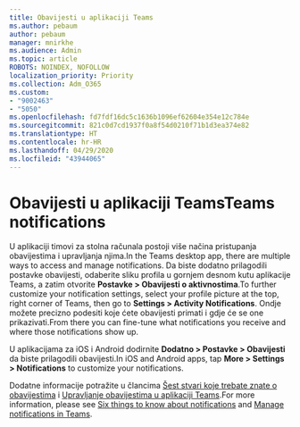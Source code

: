 ```yaml
---
title: Obavijesti u aplikaciji Teams
ms.author: pebaum
author: pebaum
manager: mnirkhe
ms.audience: Admin
ms.topic: article
ROBOTS: NOINDEX, NOFOLLOW
localization_priority: Priority
ms.collection: Adm_O365
ms.custom:
- "9002463"
- "5050"
ms.openlocfilehash: fd7fdf16dc5c1636b1096ef62604e354e12c784e
ms.sourcegitcommit: 821c0d7cd1937f0a8f54d0210f71b1d3ea374e82
ms.translationtype: HT
ms.contentlocale: hr-HR
ms.lasthandoff: 04/29/2020
ms.locfileid: "43944065"
---
```

# <a name="teams-notifications"></a><span data-ttu-id="f9f73-102">Obavijesti u aplikaciji Teams</span><span class="sxs-lookup"><span data-stu-id="f9f73-102">Teams notifications</span></span>

<span data-ttu-id="f9f73-103">U aplikaciji timovi za stolna računala postoji više načina pristupanja obavijestima i upravljanja njima.</span><span class="sxs-lookup"><span data-stu-id="f9f73-103">In the Teams desktop app, there are multiple ways to access and manage notifications.</span></span> <span data-ttu-id="f9f73-104">Da biste dodatno prilagodili postavke obavijesti, odaberite sliku profila u gornjem desnom kutu aplikacije Teams, a zatim otvorite **Postavke > Obavijesti o aktivnostima**.</span><span class="sxs-lookup"><span data-stu-id="f9f73-104">To further customize your notification settings, select your profile picture at the top, right corner of Teams, then go to **Settings > Activity Notifications**.</span></span> <span data-ttu-id="f9f73-105">Ondje možete precizno podesiti koje ćete obavijesti primati i gdje će se one prikazivati.</span><span class="sxs-lookup"><span data-stu-id="f9f73-105">From there you can fine-tune what notifications you receive and where those notifications show up.</span></span> 

<span data-ttu-id="f9f73-106">U aplikacijama za iOS i Android dodirnite **Dodatno > Postavke > Obavijesti** da biste prilagodili obavijesti.</span><span class="sxs-lookup"><span data-stu-id="f9f73-106">In iOS and Android apps, tap **More > Settings > Notifications** to customize your notifications.</span></span>

<span data-ttu-id="f9f73-107">Dodatne informacije potražite u člancima [Šest stvari koje trebate znate o obavijestima](https://support.microsoft.com/hr-HR/office/six-things-to-know-about-notifications-abb62c60-3d15-4968-b86a-42fea9c22cf4) i [Upravljanje obavijestima u aplikaciji Teams](https://support.office.com/article/manage-notifications-in-teams-1cc31834-5fe5-412b-8edb-43fecc78413d#ID0EAABAAA).</span><span class="sxs-lookup"><span data-stu-id="f9f73-107">For more information, please see [Six things to know about notifications](https://support.microsoft.com/hr-HR/office/six-things-to-know-about-notifications-abb62c60-3d15-4968-b86a-42fea9c22cf4) and [Manage notifications in Teams](https://support.office.com/article/manage-notifications-in-teams-1cc31834-5fe5-412b-8edb-43fecc78413d#ID0EAABAAA).</span></span>
